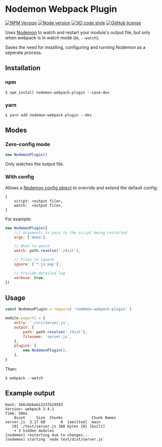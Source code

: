 # Nodemon Webpack Plugin

[![NPM Version](https://badge.fury.io/js/nodemon-webpack-plugin.svg?style=flat)](https://npmjs.org/package/nodemon-webpack-plugin)
[![Node version](https://img.shields.io/node/v/nodemon-webpack-plugin.svg?style=flat)](http://nodejs.org/download/)
[![XO code style](https://img.shields.io/badge/code_style-XO-5ed9c7.svg)](https://github.com/sindresorhus/xo)
[![GitHub license](https://img.shields.io/badge/license-MIT-blue.svg)](https://raw.githubusercontent.com/Izhaki/nodemon-webpack-plugin/master/LICENSE)

Uses [Nodemon](https://nodemon.io/) to watch and restart your module's output file, but only when webpack is in watch mode (ie, `--watch`).

Saves the need for installing, configuring and running Nodemon as a seperate process.

## Installation

### npm

```shell
$ npm install nodemon-webpack-plugin --save-dev
```

### yarn

```shell
$ yarn add nodemon-webpack-plugin --dev
```

## Modes

### Zero-config mode

```javascript
new NodemonPlugin()
```

Only watches the output file.

### With config

Allows a [Nodemon config object](https://github.com/remy/nodemon#config-files) to override and extend the default config:

```
{
    script: <output file>,
    watch:  <output file>,
}
```

For example:

```javascript
new NodemonPlugin({
    /// Arguments to pass to the script being restarted
    args: ['demo'],

    // What to watch
    watch: path.resolve('./dist'),

    // Files to ignore
    ignore: ['*.js.map'],

    // Provide detailed log
    verbose: true,
})
```

## Usage

```javascript
const NodemonPlugin = require( 'nodemon-webpack-plugin' )

module.exports = {
    entry: './src/server.js',
    output: {
        path: path.resolve('./dist'),
        filename: 'server.js',
    },
    plugins: [
        new NodemonPlugin(),
    ],
}
```

Then:

```shell
$ webpack --watch
```

## Example output

```shell
Hash: 366cbbbab13237b29593
Version: webpack 3.4.1
Time: 50ms
    Asset     Size  Chunks             Chunk Names
server.js  3.17 kB       0  [emitted]  main
   [0] ./test/server.js 388 bytes {0} [built]
    + 3 hidden modules
[nodemon] restarting due to changes...
[nodemon] starting `node test/dist/server.js`
```
